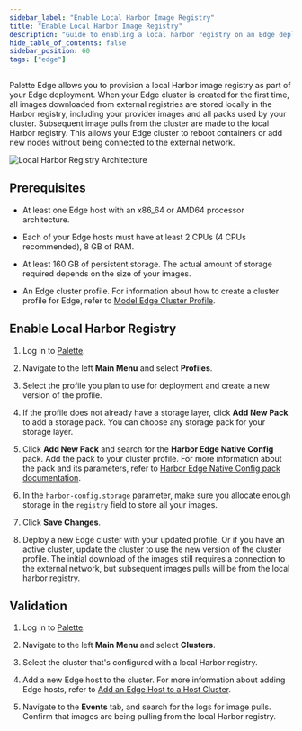 ```yaml
---
sidebar_label: "Enable Local Harbor Image Registry"
title: "Enable Local Harbor Image Registry"
description: "Guide to enabling a local harbor registry on an Edge deployment."
hide_table_of_contents: false
sidebar_position: 60
tags: ["edge"]
---
```


Palette Edge allows you to provision a local Harbor image registry as part of your Edge deployment. When your Edge cluster is created for the first time, all images downloaded from external registries are stored locally in the Harbor registry, including your provider images and all packs used by your cluster. Subsequent image pulls from the cluster are made to the local Harbor registry. This allows your Edge cluster to reboot containers or add new nodes without being connected to the external network. 


![Local Harbor Registry Architecture](/clusters_edge_networking_local_harbor_architecture.png)

## Prerequisites
- At least one Edge host with an x86_64 or AMD64 processor architecture. 

- Each of your Edge hosts must have at least 2 CPUs (4 CPUs recommended), 8 GB of RAM.

- At least 160 GB of persistent storage. The actual amount of storage required depends on the size of your images. 

- An Edge cluster profile. For information about how to create a cluster profile for Edge, refer to [Model Edge Cluster Profile](../site-deployment/model-profile.md).

## Enable Local Harbor Registry

1. Log in to [Palette](https://console.spectrocloud.com).

2. Navigate to the left **Main Menu** and select **Profiles**.

3. Select the profile you plan to use for deployment and create a new version of the profile.

4. If the profile does not already have a storage layer, click **Add New Pack** to add a storage pack. You can choose any storage pack for your storage layer. 

5. Click **Add New Pack** and search for the **Harbor Edge Native Config** pack. Add the pack to your cluster profile. For more information about the pack and its parameters, refer to [Harbor Edge Native Config pack documentation](../../../integrations/harbor-edge.md).

6. In the `harbor-config.storage` parameter, make sure you allocate enough storage in the `registry` field to store all your images.

7. Click **Save Changes**.

8. Deploy a new Edge cluster with your updated profile. Or if you have an active cluster, update the cluster to use the new version of the cluster profile. The initial download of the images still requires a connection to the external network, but subsequent images pulls will be from the local harbor registry. 

## Validation

1. Log in to [Palette](https://console.spectrocloud.com).

2. Navigate to the left **Main Menu** and select **Clusters**. 

3. Select the cluster that's configured with a local Harbor registry.

4. Add a new Edge host to the cluster. For more information about adding Edge hosts, refer to [Add an Edge Host to a Host Cluster](../site-deployment/site-installation/cluster-deployment.md#add-an-edge-host-to-a-host-cluster). 

5. Navigate to the **Events** tab, and search for the logs for image pulls. Confirm that images are being pulling from the local Harbor registry.